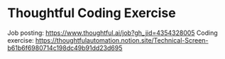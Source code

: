 # Thoughtful Coding Exercise

Job posting: https://www.thoughtful.ai/job?gh_jid=4354328005
Coding exercise: https://thoughtfulautomation.notion.site/Technical-Screen-b61b6f6980714c198dc49b91dd23d695
